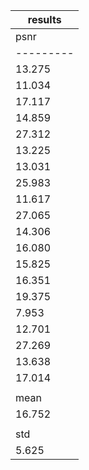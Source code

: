 
| results |
|---------|
|   psnr  |
|---------|
|  13.275 |
|  11.034 |
|  17.117 |
|  14.859 |
|  27.312 |
|  13.225 |
|  13.031 |
|  25.983 |
|  11.617 |
|  27.065 |
|  14.306 |
|  16.080 |
|  15.825 |
|  16.351 |
|  19.375 |
|  7.953  |
|  12.701 |
|  27.269 |
|  13.638 |
|  17.014 |
|         |
|   mean  |
|  16.752 |
|         |
|   std   |
|  5.625  |